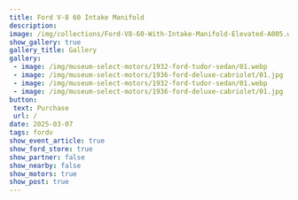 ```yaml
---
title: Ford V-8 60 Intake Manifold
description: 
image: /img/collections/Ford-V8-60-With-Intake-Manifold-Elevated-A005.webp
show_gallery: true
gallery_title: Gallery
gallery:
 - image: /img/museum-select-motors/1932-ford-tudor-sedan/01.webp
 - image: /img/museum-select-motors/1936-ford-deluxe-cabriolet/01.jpg
 - image: /img/museum-select-motors/1932-ford-tudor-sedan/01.webp
 - image: /img/museum-select-motors/1936-ford-deluxe-cabriolet/01.jpg
button: 
 text: Purchase
 url: /
date: 2025-03-07
tags: fordv
show_event_article: true
show_ford_store: true
show_partner: false
show_nearby: false
show_motors: true
show_post: true
---
```


